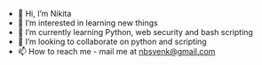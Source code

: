 - 👋 Hi, I’m Nikita
- 👀 I’m interested in learning new things
- 🌱 I’m currently learning Python, web security and bash scripting
- 💞️ I’m looking to collaborate on python and scripting
- 📫 How to reach me - mail me at nbsvenk@gmail.com

<!---
Nikita-dev98/Nikita-dev98 is a ✨ special ✨ repository because its `README.md` (this file) appears on your GitHub profile.
You can click the Preview link to take a look at your changes.
--->
